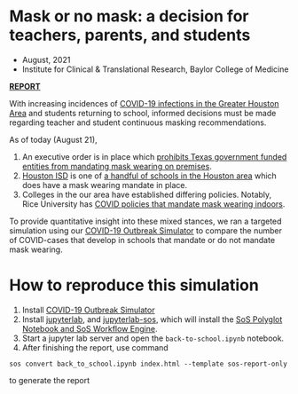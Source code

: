 
# Mask or no mask: a decision for teachers, parents, and students

* August, 2021
* Institute for Clinical & Translational Research, Baylor College of Medicine


[**REPORT**](https://ictr.github.io/back-to-school/)

With  increasing incidences of [COVID-19 infections in the Greater Houston Area](https://www.tmc.edu/coronavirus-updates/daily-new-covid-19-positive-cases-for-the-greater-houston-area/) and  students returning to school, informed decisions must be made regarding teacher and student continuous masking recommendations.

As of today (August 21),
1. An executive order is in place which [prohibits Texas government funded entities from mandating mask wearing on premises](https://gov.texas.gov/news/post/governor-abbott-issues-executive-order-prohibiting-government-entities-from-mandating-masks).
2. [Houston ISD](https://www.houstonisd.org/) is one of [a handful of schools in the Houston area](https://www.khou.com/article/news/health/coronavirus/masks-houston-school-districts-covid-coronavirus/285-25154fcd-97ae-4d8b-9444-be77a0b58f89) which does have a mask wearing mandate in place.
3. Colleges in the our area have established differing policies. Notably, Rice University has [COVID policies that mandate mask wearing indoors](https://coronavirus.rice.edu/policies). 

To provide quantitative insight into these mixed stances, we ran a targeted simulation using our [COVID-19 Outbreak Simulator](https://ictr.github.io/covid19-outbreak-simulator/) to compare the number of COVID-cases that develop in schools that mandate or do not mandate mask wearing.

# How to reproduce this simulation

1. Install [COVID-19 Outbreak Simulator](https://github.com/ictr/covid19-outbreak-simulator)
2. Install [jupyterlab](https://jupyterlab.readthedocs.io/en/stable/getting_started/overview.html), and [jupyterlab-sos](https://github.com/vatlab/jupyterlab-sos), which will install the [SoS Polyglot Notebook and SoS Workflow Engine](https://vatlab.github.io/sos-docs/).
3. Start a jupyter lab server and open the `back-to-school.ipynb` notebook.
4. After finishing the report, use command

  ```
  sos convert back_to_school.ipynb index.html --template sos-report-only
  ```
  to generate the report